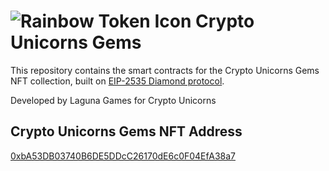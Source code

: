 # ![Rainbow Token Icon](https://arweave.net/2WsHDkuWD-st1_i-tin94XhNMVmnzIPdLXcRS0Ynq14) Crypto Unicorns Gems 

This repository contains the smart contracts for the Crypto Unicorns Gems NFT collection, built on [EIP-2535 Diamond protocol](https://github.com/mudgen/diamond-3-hardhat).

Developed by Laguna Games for Crypto Unicorns

## Crypto Unicorns Gems NFT Address
[0xbA53DB03740B6DE5DDcC26170dE6c0F04EfA38a7](https://xaiscan.io/address/0xbA53DB03740B6DE5DDcC26170dE6c0F04EfA38a7)